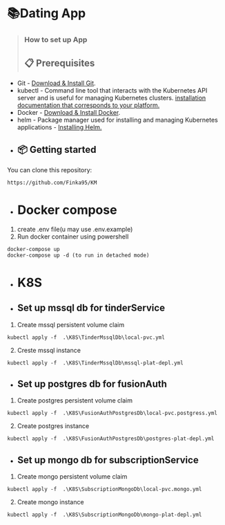 # 📚Dating App

> ### **How to set up App**
>
> ## :clipboard: Prerequisites

- Git - [Download & Install Git](https://git-scm.com/downloads).
- kubectl - Command line tool that interacts with the Kubernetes API server and is useful for managing Kubernetes clusters. [installation documentation that corresponds to your platform.](https://kubernetes.io/docs/tasks/tools/)
- Docker - [Download & Install Docker](https://www.docker.com/products/docker-desktop/).
- helm - Package manager used for installing and managing Kubernetes applications - [Installing Helm.](https://helm.sh/docs/intro/install/)
- ## 📦 Getting started

You can clone this repository:

```
https://github.com/Finka95/KM
```
- # Docker compose

1) create .env file(u may use .env.example)
2) Run docker container using powershell
```
docker-compose up
docker-compose up -d (to run in detached mode)
```
- # K8S
- ## Set up mssql db for tinderService
1) Create mssql persistent volume claim
```
kubectl apply -f  .\K8S\TinderMssqlDb\local-pvc.yml
```
2) Creste mssql instance
```
kubectl apply -f  .\K8S\TinderMssqlDb\mssql-plat-depl.yml
```
- ## Set up postgres db for fusionAuth
1) Create postgres persistent volume claim
```
kubectl apply -f  .\K8S\FusionAuthPostgresDb\local-pvc.postgress.yml
```
2) Create postgres instance
```
kubectl apply -f  .\K8S\FusionAuthPostgresDb\postgres-plat-depl.yml
```
- ## Set up mongo db for subscriptionService
1) Create mongo persistent volume claim
```
kubectl apply -f  .\K8S\SubscriptionMongoDb\local-pvc.mongo.yml
```
2) Create mongo instance
```
kubectl apply -f  .\K8S\SubscriptionMongoDb\mongo-plat-depl.yml
```
